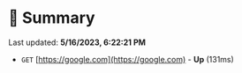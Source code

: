 # 📖 Summary
Last updated: **5/16/2023, 6:22:21 PM**

- `GET` [https://google.com](https://google.com) - **Up** (131ms)
